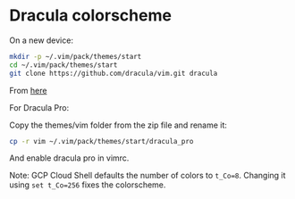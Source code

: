 # Dracula colorscheme

On a new device:

```bash
mkdir -p ~/.vim/pack/themes/start
cd ~/.vim/pack/themes/start
git clone https://github.com/dracula/vim.git dracula
```

From [here](https://draculatheme.com/vim)

For Dracula Pro:

Copy the themes/vim folder from the zip file and rename it:

```bash
cp -r vim ~/.vim/pack/themes/start/dracula_pro
```

And enable dracula pro in vimrc.

Note: GCP Cloud Shell defaults the number of colors to `t_Co=8`. Changing it using `set t_Co=256` fixes the colorscheme.

